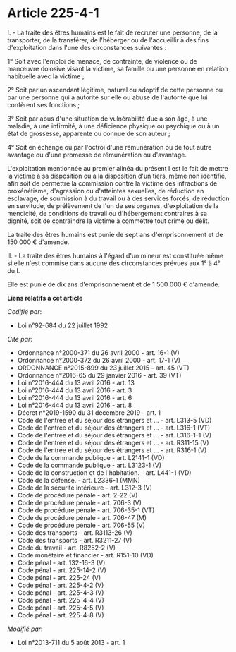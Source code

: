 # Article 225-4-1

I. - La traite des êtres humains est le fait de recruter une personne, de la transporter, de la transférer, de l'héberger ou
de l'accueillir à des fins d'exploitation dans l'une des circonstances suivantes :

1° Soit avec l'emploi de menace, de contrainte, de violence ou de manœuvre dolosive visant la victime, sa famille ou une
personne en relation habituelle avec la victime ;

2° Soit par un ascendant légitime, naturel ou adoptif de cette personne ou par une personne qui a autorité sur elle ou abuse
de l'autorité que lui confèrent ses fonctions ;

3° Soit par abus d'une situation de vulnérabilité due à son âge, à une maladie, à une infirmité, à une déficience physique ou
psychique ou à un état de grossesse, apparente ou connue de son auteur ;

4° Soit en échange ou par l'octroi d'une rémunération ou de tout autre avantage ou d'une promesse de rémunération ou
d'avantage.

L'exploitation mentionnée au premier alinéa du présent I est le fait de mettre la victime à sa disposition ou à la
disposition d'un tiers, même non identifié, afin soit de permettre la commission contre la victime des infractions de
proxénétisme, d'agression ou d'atteintes sexuelles, de réduction en esclavage, de soumission à du travail ou à des services
forcés, de réduction en servitude, de prélèvement de l'un de ses organes, d'exploitation de la mendicité, de conditions de
travail ou d'hébergement contraires à sa dignité, soit de contraindre la victime à commettre tout crime ou délit.

La traite des êtres humains est punie de sept ans d'emprisonnement et de 150 000 € d'amende.

II. - La traite des êtres humains à l'égard d'un mineur est constituée même si elle n'est commise dans aucune des
circonstances prévues aux 1° à 4° du I.

Elle est punie de dix ans d'emprisonnement et de 1 500 000 € d'amende.

**Liens relatifs à cet article**

_Codifié par_:

  - Loi n°92-684 du 22 juillet 1992

_Cité par_:

  - Ordonnance n°2000-371 du 26 avril 2000 - art. 16-1 (V)
  - Ordonnance n°2000-372 du 26 avril 2000 - art. 17-1 (V)
  - ORDONNANCE n°2015-899 du 23 juillet 2015 - art. 45 (VT)
  - Ordonnance n°2016-65 du 29 janvier 2016 - art. 39 (VT)
  - Loi n°2016-444 du 13 avril 2016 - art. 13
  - Loi n°2016-444 du 13 avril 2016 - art. 3
  - Loi n°2016-444 du 13 avril 2016 - art. 6
  - Loi n°2016-444 du 13 avril 2016 - art. 8
  - Décret n°2019-1590 du 31 décembre 2019 - art. 1
  - Code de l'entrée et du séjour des étrangers et ... - art. L313-5 (VD)
  - Code de l'entrée et du séjour des étrangers et ... - art. L316-1 (VT)
  - Code de l'entrée et du séjour des étrangers et ... - art. L316-1-1 (V)
  - Code de l'entrée et du séjour des étrangers et ... - art. R311-15 (V)
  - Code de l'entrée et du séjour des étrangers et ... - art. R316-1 (V)
  - Code de la commande publique - art. L2141-1 (VD)
  - Code de la commande publique - art. L3123-1 (V)
  - Code de la construction et de l'habitation. - art. L441-1 (VD)
  - Code de la défense. - art. L2336-1 (MMN)
  - Code de la sécurité intérieure - art. L312-3 (V)
  - Code de procédure pénale - art. 2-22 (V)
  - Code de procédure pénale - art. 706-3 (V)
  - Code de procédure pénale - art. 706-35-1 (VT)
  - Code de procédure pénale - art. 706-47 (M)
  - Code de procédure pénale - art. 706-55 (V)
  - Code des transports - art. R3113-26 (V)
  - Code des transports - art. R3211-27 (V)
  - Code du travail - art. R8252-2 (V)
  - Code monétaire et financier - art. R151-10 (VD)
  - Code pénal - art. 132-16-3 (V)
  - Code pénal - art. 225-14-2 (V)
  - Code pénal - art. 225-24 (V)
  - Code pénal - art. 225-4-2 (V)
  - Code pénal - art. 225-4-3 (V)
  - Code pénal - art. 225-4-4 (V)
  - Code pénal - art. 225-4-5 (V)
  - Code pénal - art. 225-4-8 (V)

_Modifié par_:

  - Loi n°2013-711 du 5 août 2013 - art. 1
